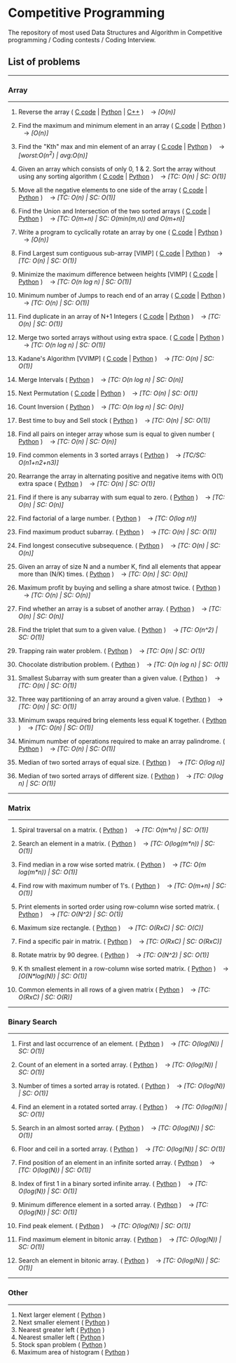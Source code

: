 # Competitive Programming
The repository of most used Data Structures and Algorithm in Competitive programming / Coding contests / Coding Interview.

## List of problems
----
### **Array**
----
1. Reverse the array 
(
    [C code](https://github.com/suvambasak/cp/blob/main/array/c/1_reverse_of_array.c) | 
    [Python](https://github.com/suvambasak/cp/blob/main/array/python3/1_reverse_of_array.py) | 
    [C++](https://github.com/suvambasak/cp/blob/main/array/cpp/Reverse_an_Array.cpp)
)
&nbsp;&nbsp;&nbsp;&#8594; _[O(n)]_

2. Find the maximum and minimum element in an array 
(
    [C code](https://github.com/suvambasak/cp/blob/main/array/c/2_min_max_of_array.c) | 
    [Python](https://github.com/suvambasak/cp/blob/main/array/python3/2_min_max_of_array.py)
)
&nbsp;&nbsp;&nbsp;&#8594; _[O(n)]_

3. Find the "Kth" max and min element of an array 
(
    [C code](https://github.com/suvambasak/cp/blob/main/array/c/3_kth_min_max.c) |
    [Python](https://github.com/suvambasak/cp/blob/main/array/python3/3_kth_min_max.py)
) 
&nbsp;&nbsp;&nbsp;&#8594; _[worst:O(n<sup>2</sup>) | avg:O(n)]_

4. Given an array which consists of only 0, 1 & 2. Sort the array without using any sorting algorithm
(
    [C code](https://github.com/suvambasak/cp/blob/main/array/c/4_sort_012.c) |
    [Python](https://github.com/suvambasak/cp/blob/main/array/python3/4_sort_012.py)
)
&nbsp;&nbsp;&nbsp;&#8594; _[TC: O(n) | SC: O(1)]_

5. Move all the negative elements to one side of the array 
(
    [C code](https://github.com/suvambasak/cp/blob/main/array/c/5_move_all_negative_elements.c) | 
    [Python](https://github.com/suvambasak/cp/blob/main/array/python3/5_move_all_negative_elements.py)
)
&nbsp;&nbsp;&nbsp;&#8594; _[TC: O(n) | SC: O(1)]_

6. Find the Union and Intersection of the two sorted arrays 
(
    [C code](https://github.com/suvambasak/cp/blob/main/array/c/6_union_intersection.c) | 
    [Python](https://github.com/suvambasak/cp/blob/main/array/python3/6_union_intersection.py)
)
&nbsp;&nbsp;&nbsp;&#8594; _[TC: O(m+n) | SC: O(min(m,n)) and O(m+n)]_

7. Write a program to cyclically rotate an array by one 
(
    [C code](https://github.com/suvambasak/cp/blob/main/array/c/7_rotate.c) | 
    [Python](https://github.com/suvambasak/cp/blob/main/array/python3/7_rotate.py)
) 
&nbsp;&nbsp;&nbsp;&#8594; _[O(n)]_

8. Find Largest sum contiguous sub-array [VIMP]
(
    [C code](https://github.com/suvambasak/cp/blob/main/array/c/8_max_sum_contiguous_sub_array.c) | 
    [Python](https://github.com/suvambasak/cp/blob/main/array/python3/8_max_sum_contiguous_sub_array.py)
) 
&nbsp;&nbsp;&nbsp;&#8594; _[TC: O(n) | SC: O(1)]_

9. Minimize the maximum difference between heights [VIMP]
(
    [C code](https://github.com/suvambasak/cp/blob/main/array/c/9_minimize_maximum_difference.c) | 
    [Python](https://github.com/suvambasak/cp/blob/main/array/python3/9_minimize_maximum_difference.py)
) 
&nbsp;&nbsp;&nbsp;&#8594; _[TC: O(n log n) | SC: O(1)]_

10. Minimum number of Jumps to reach end of an array
(
    [C code](https://github.com/suvambasak/cp/blob/main/array/c/10_minimum_num_of_jumps.c) |
    [Python](https://github.com/suvambasak/cp/blob/main/array/python3/10_minimum_num_of_jumps.py)
) 
&nbsp;&nbsp;&nbsp;&#8594; _[TC: O(n) | SC: O(1)]_

11. Find duplicate in an array of N+1 Integers
(
    [C code](https://github.com/suvambasak/cp/blob/main/array/c/11_find_duplicate.c) |
    [Python](https://github.com/suvambasak/cp/blob/main/array/python3/11_find_duplicate.py)
) 
&nbsp;&nbsp;&nbsp;&#8594; _[TC: O(n) | SC: O(1)]_

12. Merge two sorted arrays without using extra space.
(
    [C code](https://github.com/suvambasak/cp/blob/main/array/c/12_merge_without_extra_space.c) |
    [Python](https://github.com/suvambasak/cp/blob/main/array/python3/12_merge_without_extra_space.py)
) 
&nbsp;&nbsp;&nbsp;&#8594; _[TC: O(n log n) | SC: O(1)]_

13. Kadane's Algorithm [VVIMP]
(
    [C code](https://github.com/suvambasak/cp/blob/main/array/c/13_kadanes_algorithm.c) | 
    [Python](https://github.com/suvambasak/cp/blob/main/array/python3/13_kadanes_algorithm.py)
)
&nbsp;&nbsp;&nbsp;&#8594; _[TC: O(n) | SC: O(1)]_

14. Merge Intervals
(
    [Python](https://github.com/suvambasak/cp/blob/main/array/python3/14_merge_intervals.py)
)
&nbsp;&nbsp;&nbsp;&#8594; _[TC: O(n log n) | SC: O(n)]_

15. Next Permutation
(
    [C code](https://github.com/suvambasak/cp/blob/main/array/c/15_next_permutation.c) |
    [Python](https://github.com/suvambasak/cp/blob/main/array/python3/15_next_permutation.py)
)
&nbsp;&nbsp;&nbsp;&#8594; _[TC: O(n) | SC: O(1)]_

16. Count Inversion
(
    [Python](https://github.com/suvambasak/cp/blob/main/array/python3/16_count_inversion.py)
)
&nbsp;&nbsp;&nbsp;&#8594; _[TC: O(n log n) | SC: O(n)]_

17. Best time to buy and Sell stock
(
    [Python](https://github.com/suvambasak/cp/blob/main/array/python3/17_buy_Sell_stock.py)
)
&nbsp;&nbsp;&nbsp;&#8594; _[TC: O(n) | SC: O(1)]_

18. Find all pairs on integer array whose sum is equal to given number
(
    [Python](https://github.com/suvambasak/cp/blob/main/array/python3/18_pair_num_equal_input_sum.py)
)
&nbsp;&nbsp;&nbsp;&#8594; _[TC: O(n) | SC: O(n)]_

19. Find common elements in 3 sorted arrays
(
    [Python](https://github.com/suvambasak/cp/blob/main/array/python3/19_common_elements_three_sorted_array.py)
)
&nbsp;&nbsp;&nbsp;&#8594; _[TC/SC: O(n1+n2+n3)]_

20. Rearrange the array in alternating positive and negative items with O(1) extra space
(
    [Python](https://github.com/suvambasak/cp/blob/main/array/python3/20_alternating_positive_negative.py)
)
&nbsp;&nbsp;&nbsp;&#8594; _[TC: O(n) | SC: O(1)]_

21. Find if there is any subarray with sum equal to zero.
(
    [Python](https://github.com/suvambasak/cp/blob/main/array/python3/21_subarray_with_sum_zero.py)
)
&nbsp;&nbsp;&nbsp;&#8594; _[TC: O(n) | SC: O(n)]_

22. Find factorial of a large number.
(
    [Python](https://github.com/suvambasak/cp/blob/main/array/python3/22_factorial_large_num.py)
)
&nbsp;&nbsp;&nbsp;&#8594; _[TC: O(log n!)]_

23. Find maximum product subarray.
(
    [Python](https://github.com/suvambasak/cp/blob/main/array/python3/23_max_product_subarray.py)
)
&nbsp;&nbsp;&nbsp;&#8594; _[TC: O(n) | SC: O(1)]_

24. Find longest consecutive subsequence.
(
    [Python](https://github.com/suvambasak/cp/blob/main/array/python3/24_longest_consecutive_sequence.py)
)
&nbsp;&nbsp;&nbsp;&#8594; _[TC: O(n) | SC: O(n)]_

25. Given an array of size N and a number K, find all elements that appear more than (N/K) times.
(
    [Python](https://github.com/suvambasak/cp/blob/main/array/python3/25_elements_appear_n_by_k_times.py)
)
&nbsp;&nbsp;&nbsp;&#8594; _[TC: O(n) | SC: O(n)]_

26. Maximum profit by buying and selling a share atmost twice.
(
    [Python](https://github.com/suvambasak/cp/blob/main/array/python3/26_max_profit_buy_sel_atmost_twice.py)
)
&nbsp;&nbsp;&nbsp;&#8594; _[TC: O(n) | SC: O(n)]_

27. Find whether an array is a subset of another array.
(
    [Python](https://github.com/suvambasak/cp/blob/main/array/python3/27_array_subset_array.py)
)
&nbsp;&nbsp;&nbsp;&#8594; _[TC: O(n) | SC: O(n)]_

28. Find the triplet that sum to a given value.
(
    [Python](https://github.com/suvambasak/cp/blob/main/array/python3/28_triplet__sum_to_given_value.py)
)
&nbsp;&nbsp;&nbsp;&#8594; _[TC: O(n^2) | SC: O(1)]_

29. Trapping rain water problem.
(
    [Python](https://github.com/suvambasak/cp/blob/main/array/python3/29_trapping_rain_water.py)
)
&nbsp;&nbsp;&nbsp;&#8594; _[TC: O(n) | SC: O(1)]_

30. Chocolate distribution problem.
(
    [Python](https://github.com/suvambasak/cp/blob/main/array/python3/30_chocolate_distribution.py)
)
&nbsp;&nbsp;&nbsp;&#8594; _[TC: O(n log n) | SC: O(1)]_

31. Smallest Subarray with sum greater than a given value.
(
    [Python](https://github.com/suvambasak/cp/blob/main/array/python3/31_smallest_subarray_sum_greater_than_given_value.py)
)
&nbsp;&nbsp;&nbsp;&#8594; _[TC: O(n) | SC: O(1)]_

32. Three way partitioning of an array around a given value.
(
    [Python](https://github.com/suvambasak/cp/blob/main/array/python3/32_three_way_partitioning.py)
)
&nbsp;&nbsp;&nbsp;&#8594; _[TC: O(n) | SC: O(1)]_

33. Minimum swaps required bring elements less equal K together.
(
    [Python](https://github.com/suvambasak/cp/blob/main/array/python3/33_min_swap_bring_together.py)
)
&nbsp;&nbsp;&nbsp;&#8594; _[TC: O(n) | SC: O(1)]_

34. Minimum number of operations required to make an array palindrome.
(
    [Python](https://github.com/suvambasak/cp/blob/main/array/python3/34_min_operation_palindromic_array.py)
)
&nbsp;&nbsp;&nbsp;&#8594; _[TC: O(n) | SC: O(1)]_

35. Median of two sorted arrays of equal size.
(
    [Python](https://github.com/suvambasak/cp/blob/main/array/python3/35_median_two_sorted_arrays_equal_size.py)
)
&nbsp;&nbsp;&nbsp;&#8594; _[TC: O(log n)]_

36. Median of two sorted arrays of different size.
(
    [Python](https://github.com/suvambasak/cp/blob/main/array/python3/36_median_two_sorted_arrays_diff_size.py)
)
&nbsp;&nbsp;&nbsp;&#8594; _[TC: O(log n) | SC: O(1)]_

----
### **Matrix**
----
1. Spiral traversal on a matrix.
(
    [Python](https://github.com/suvambasak/cp/blob/main/matrix/python3/1_spiral_traversal.py)
)
&nbsp;&nbsp;&nbsp;&#8594; _[TC: O(m*n) | SC: O(1)]_

2. Search an element in a matrix.
(
    [Python](https://github.com/suvambasak/cp/blob/main/matrix/python3/2_search_matrix.py)
)
&nbsp;&nbsp;&nbsp;&#8594; _[TC: O(log(m*n)) | SC: O(1)]_

3. Find median in a row wise sorted matrix.
(
    [Python](https://github.com/suvambasak/cp/blob/main/matrix/python3/3_median_row_wise_sorted_matrix.py)
)
&nbsp;&nbsp;&nbsp;&#8594; _[TC: O(m log(m*n)) | SC: O(1)]_

4. Find row with maximum number of 1's.
(
    [Python](https://github.com/suvambasak/cp/blob/main/matrix/python3/4_row_with_max_one.py)
)
&nbsp;&nbsp;&nbsp;&#8594; _[TC: O(m+n) | SC: O(1)]_

5. Print elements in sorted order using row-column wise sorted matrix.
(
    [Python](https://github.com/suvambasak/cp/blob/main/matrix/python3/5_sorted_print_row-column_wise_sorted_matrix.py)
)
&nbsp;&nbsp;&nbsp;&#8594; _[TC: O(N^2) | SC: O(1)]_

6. Maximum size rectangle.
(
    [Python](https://github.com/suvambasak/cp/blob/main/matrix/python3/6_maximum_size_rectangle.py)
)
&nbsp;&nbsp;&nbsp;&#8594; _[TC: O(RxC) | SC: O(C)]_

7. Find a specific pair in matrix.
(
    [Python](https://github.com/suvambasak/cp/blob/main/matrix/python3/7_Find_specific_pair_matrix.py)
)
&nbsp;&nbsp;&nbsp;&#8594; _[TC: O(RxC) | SC: O(RxC)]_

8. Rotate matrix by 90 degree.
(
    [Python](https://github.com/suvambasak/cp/blob/main/matrix/python3/8_rotate_matrix.py)
)
&nbsp;&nbsp;&nbsp;&#8594; _[TC: O(N^2) | SC: O(1)]_

9. K th smallest element in a row-column wise sorted matrix.
(
    [Python](https://github.com/suvambasak/cp/blob/main/matrix/python3/9_kth_smallest_element.py)
)
&nbsp;&nbsp;&nbsp;&#8594; _[O(N*log(N)) | SC: O(1)]_

10. Common elements in all rows of a given matrix
(
    [Python](https://github.com/suvambasak/cp/blob/main/matrix/python3/10_common_elements_in_all_rows.py)
)
&nbsp;&nbsp;&nbsp;&#8594; _[TC: O(RxC) | SC: O(R)]_


----
### **Binary Search**
----
1. First and last occurrence of an element.
(
    [Python](https://github.com/suvambasak/cp/blob/main/binary-search/python3/1_first_last_occurrence.py)
)
&nbsp;&nbsp;&nbsp;&#8594; _[TC: O(log(N)) | SC: O(1)]_

2. Count of an element in a sorted array.
(
    [Python](https://github.com/suvambasak/cp/blob/main/binary-search/python3/2_count_element.py)
)
&nbsp;&nbsp;&nbsp;&#8594; _[TC: O(log(N)) | SC: O(1)]_

3. Number of times a sorted array is rotated.
(
    [Python](https://github.com/suvambasak/cp/blob/main/binary-search/python3/3_number_of_times_sorted_array_rotated.py)
)
&nbsp;&nbsp;&nbsp;&#8594; _[TC: O(log(N)) | SC: O(1)]_

4. Find an element in a rotated sorted array.
(
    [Python](https://github.com/suvambasak/cp/blob/main/binary-search/python3/4_find_element_rotated_sorted_array.py)
)
&nbsp;&nbsp;&nbsp;&#8594; _[TC: O(log(N)) | SC: O(1)]_

5. Search in an almost sorted array.
(
    [Python](https://github.com/suvambasak/cp/blob/main/binary-search/python3/5_search_almost_sorted_array.py)
)
&nbsp;&nbsp;&nbsp;&#8594; _[TC: O(log(N)) | SC: O(1)]_

6. Floor and ceil in a sorted array.
(
    [Python](https://github.com/suvambasak/cp/blob/main/binary-search/python3/6_floor_ceil_in_sorted_array.py)
)
&nbsp;&nbsp;&nbsp;&#8594; _[TC: O(log(N)) | SC: O(1)]_

7. Find position of an element in an infinite sorted array.
(
    [Python](https://github.com/suvambasak/cp/blob/main/binary-search/python3/7_find_element_in_infinite_sorted_array.py)
)
&nbsp;&nbsp;&nbsp;&#8594; _[TC: O(log(N)) | SC: O(1)]_

8. Index of first 1 in a binary sorted infinite array.
(
    [Python](https://github.com/suvambasak/cp/blob/main/binary-search/python3/8_index_of_first_one_in_binary_sorted_infinite_array.py)
)
&nbsp;&nbsp;&nbsp;&#8594; _[TC: O(log(N)) | SC: O(1)]_

9. Minimum difference element in a sorted array.
(
    [Python](https://github.com/suvambasak/cp/blob/main/binary-search/python3/9_minimum_difference_element_in_sorted_array..py)
)
&nbsp;&nbsp;&nbsp;&#8594; _[TC: O(log(N)) | SC: O(1)]_

10. Find peak element.
(
    [Python](https://github.com/suvambasak/cp/blob/main/binary-search/python3/10_find_peak_element.py)
)
&nbsp;&nbsp;&nbsp;&#8594; _[TC: O(log(N)) | SC: O(1)]_

11. Find maximum element in bitonic array.
(
    [Python](https://github.com/suvambasak/cp/blob/main/binary-search/python3/11_maximum_element_bitonic_array.py)
)
&nbsp;&nbsp;&nbsp;&#8594; _[TC: O(log(N)) | SC: O(1)]_

12. Search an element in bitonic array.
(
    [Python](https://github.com/suvambasak/cp/blob/main/binary-search/python3/12_search_in_bitonic_array.py)
)
&nbsp;&nbsp;&nbsp;&#8594; _[TC: O(log(N)) | SC: O(1)]_

----
### **Other**
----
1. Next larger element
(
    [Python](https://github.com/suvambasak/cp/blob/main/matrix/others/next_larger_element.py)
)
2. Next smaller element
(
    [Python](https://github.com/suvambasak/cp/blob/main/matrix/others/next_smaller_element.py)
)
3. Nearest greater left
(
    [Python](https://github.com/suvambasak/cp/blob/main/matrix/others/nearest_greater_left.py)
)
4. Nearest smaller left
(
    [Python](https://github.com/suvambasak/cp/blob/main/matrix/others/nearest_smaller_left.py)
)
5. Stock span problem
(
    [Python](https://github.com/suvambasak/cp/blob/main/matrix/others/stock_span_problem.py)
)
6. Maximum area of histogram
(
    [Python](https://github.com/suvambasak/cp/blob/main/matrix/others/maximum_area_histogram.py)
)